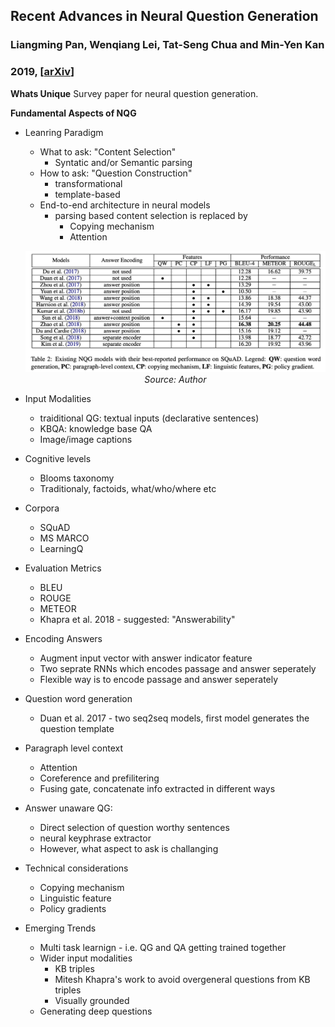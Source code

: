 ## Recent Advances in Neural Question Generation
### Liangming Pan, Wenqiang Lei, Tat-Seng Chua and Min-Yen Kan
### 2019, [[arXiv](https://arxiv.org/pdf/1905.08949.pdf)]

**Whats Unique**
Survey paper for neural question generation.

**Fundamental Aspects of NQG**
* Leanring Paradigm
    - What to ask: "Content Selection"
        * Syntatic and/or Semantic parsing
    - How to ask: "Question Construction"
        * transformational
        * template-based
    - End-to-end architecture in neural models
        * parsing based content selection is replaced by
            * Copying mechanism
            * Attention

    <p align="center">
        <img width=600 src="images/NQG_survey_vis.png">
        <em>Source: Author</em>
        </p>

* Input Modalities
    * traiditional QG: textual inputs (declarative sentences)
    * KBQA: knowledge base QA
    * Image/image captions

* Cognitive levels
    * Blooms taxonomy
    * Traditionaly, factoids, what/who/where etc

* Corpora
    * SQuAD
    * MS MARCO
    * LearningQ

* Evaluation Metrics
    * BLEU
    * ROUGE
    * METEOR 
    * Khapra et al. 2018 - suggested: "Answerability"

* Encoding Answers
    * Augment input vector with answer indicator feature
    * Two seprate RNNs which encodes passage and answer seperately
    * Flexible way is to encode passage and answer seperately

* Question word generation
    * Duan et al. 2017 - two seq2seq models, first model generates the question template

* Paragraph level context
    * Attention
    * Coreference and prefilitering
    * Fusing gate, concatenate info extracted in different ways

* Answer unaware QG:
    * Direct selection of question worthy sentences
    * neural keyphrase extractor 
    * However, what aspect to ask is challanging

* Technical considerations
    * Copying mechanism
    * Linguistic feature
    * Policy gradients

* Emerging Trends
    * Multi task learnign - i.e. QG and QA getting trained together
    * Wider input modalities
        * KB triples
        * Mitesh Khapra's work to avoid overgeneral questions from KB triples
        * Visually grounded
    * Generating deep questions